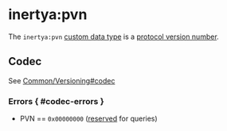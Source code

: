 # inertya:pvn

The `inertya:pvn` [custom data type] is a [protocol version number].

[custom data type]: ../../features/custom-data.md
[protocol version number]: ../../../common/versioning.md


## Codec

See [Common/Versioning#codec](../../../common/versioning.md#codec)

### Errors { #codec-errors }
- PVN == `0x00000000` ([reserved] for queries)

[reserved]: ../../../common/versioning.md#special-pvns
